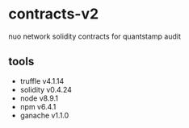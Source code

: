 # contracts-v2
nuo network solidity contracts for quantstamp audit

## tools
- truffle v4.1.14
- solidity v0.4.24
- node v8.9.1
- npm v6.4.1
- ganache v1.1.0